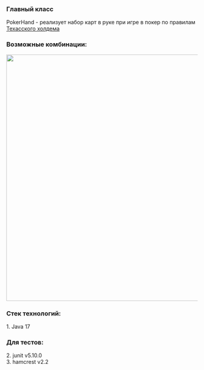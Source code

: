 <h3>Главный класс</h3> PokerHand - реализует набор карт в руке при игре в покер по правилам 
<a href="https://en.wikipedia.org/wiki/Texas_hold_%27em">
  Техасского холдема
</a>
<div>
 <h3>Возможные комбинации:</h3>
</div>
<img src="https://github.com/Katerina163/poker/assets/79073032/59abb4bd-d2c0-4f2f-939d-28527f616006.png" width="650"/>
<h3>Стек технологий:</h3>
<div>1. Java 17</div>
<h3>Для тестов:</h3>
<div>2. junit v5.10.0</div>
<div>3. hamcrest v2.2</div>
